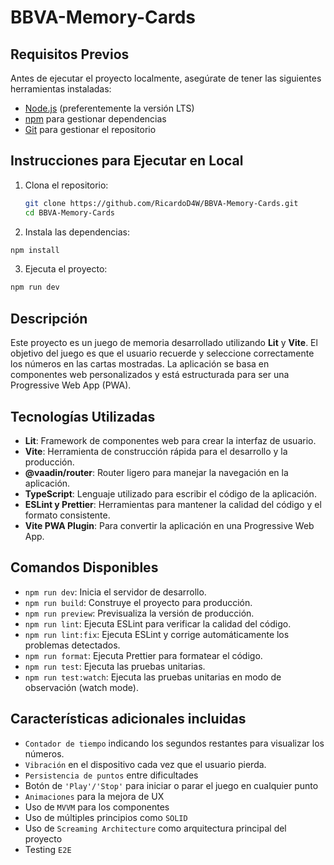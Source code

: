 # BBVA-Memory-Cards

## Requisitos Previos

Antes de ejecutar el proyecto localmente, asegúrate de tener las siguientes herramientas instaladas:

- [Node.js](https://nodejs.org/) (preferentemente la versión LTS)
- [npm](https://www.npmjs.com/) para gestionar dependencias
- [Git](https://git-scm.com/) para gestionar el repositorio

## Instrucciones para Ejecutar en Local

1. Clona el repositorio:

   ```bash
   git clone https://github.com/RicardoD4W/BBVA-Memory-Cards.git
   cd BBVA-Memory-Cards
   ```

2. Instala las dependencias:

```bash
npm install
```

3. Ejecuta el proyecto:

```bash
npm run dev
```

## Descripción

Este proyecto es un juego de memoria desarrollado utilizando **Lit** y **Vite**. El objetivo del juego es que el usuario recuerde y seleccione correctamente los números en las cartas mostradas. La aplicación se basa en componentes web personalizados y está estructurada para ser una Progressive Web App (PWA).

## Tecnologías Utilizadas

- **Lit**: Framework de componentes web para crear la interfaz de usuario.
- **Vite**: Herramienta de construcción rápida para el desarrollo y la producción.
- **@vaadin/router**: Router ligero para manejar la navegación en la aplicación.
- **TypeScript**: Lenguaje utilizado para escribir el código de la aplicación.
- **ESLint y Prettier**: Herramientas para mantener la calidad del código y el formato consistente.
- **Vite PWA Plugin**: Para convertir la aplicación en una Progressive Web App.

## Comandos Disponibles

- `npm run dev`: Inicia el servidor de desarrollo.
- `npm run build`: Construye el proyecto para producción.
- `npm run preview`: Previsualiza la versión de producción.
- `npm run lint`: Ejecuta ESLint para verificar la calidad del código.
- `npm run lint:fix`: Ejecuta ESLint y corrige automáticamente los problemas detectados.
- `npm run format`: Ejecuta Prettier para formatear el código.
- `npm run test`: Ejecuta las pruebas unitarias.
- `npm run test:watch`: Ejecuta las pruebas unitarias en modo de observación (watch mode).

## Características adicionales incluidas

- `Contador de tiempo` indicando los segundos restantes para visualizar los números.
- `Vibración` en el dispositivo cada vez que el usuario pierda.
- `Persistencia de puntos` entre dificultades
- Botón de `'Play'/'Stop'` para iniciar o parar el juego en cualquier punto
- `Animaciones` para la mejora de UX
- Uso de `MVVM` para los componentes
- Uso de múltiples principios como `SOLID`
- Uso de `Screaming Architecture` como arquitectura principal del proyecto
- Testing `E2E`

